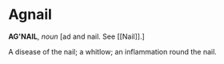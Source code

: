 # Agnail

**AG'NAIL**, _noun_ \[ad and nail. See [[Nail]].\]

A disease of the nail; a whitlow; an inflammation round the nail.